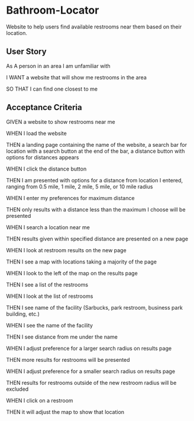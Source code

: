 # Bathroom-Locator
Website to help users find available restrooms near them based on their location.

## User Story

As A person in an area I am unfamiliar with

I WANT a website that will show me restrooms in the area

SO THAT I can find one closest to me

## Acceptance Criteria

GIVEN a website to show restrooms near me

WHEN I load the website

THEN a landing page containing the name of the website, a search bar for location with a search button at the end of the bar, a distance button with options for distances appears

WHEN I click the distance button

THEN I am presented with options for a distance from location I entered, ranging from 0.5 mile, 1 mile, 2 mile, 5 mile, or 10 mile radius

WHEN I enter my preferences for maximum distance

THEN only results with a distance less than the maximum I choose will be presented

WHEN I search a location near me

THEN results given within specified distance are presented on a new page

WHEN I look at restroom results on the new page

THEN I see a map with locations taking a majority of the page

WHEN I look to the left of the map on the results page

THEN I see a list of the restrooms

WHEN I look at the list of restrooms

THEN I see name of the facility (Sarbucks, park restroom, business park building, etc.)

WHEN I see the name of the facility

THEN I see distance from me under the name 

WHEN I adjust preference for a larger search radius on results page

THEN more results for restrooms will be presented

WHEN I adjust preference for a smaller search radius on results page

THEN results for restrooms outside of the new restroom radius will be excluded

WHEN I click on a restroom

THEN it will adjust the map to show that location